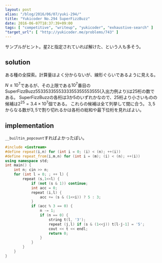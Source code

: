 ```yaml
---
layout: post
alias: "/blog/2016/06/07/yuki-294/"
title: "Yukicoder No.294 SuperFizzBuzz"
date: 2016-06-07T18:37:39+09:00
tags: [ "competitive", "writeup", "yukicoder", "exhaustive-search" ]
"target_url": [ "http://yukicoder.me/problems/743" ]
---
```


サンプルがヒント。星2と指定されていれば解けた、という人も多そう。

## solution

ある種の全探索。計算量はよく分からないが、線形ぐらいであるように見える。

$N \le 10^7$であるが、その上限である$10^7$番目のSuperFizzBuzz$5533533555333355355553555$(入出力例より)は$25$桁の数である。
SuperFizzBuzzの各桁は$3$か$5$のいずれかなので、$25$桁より小さいものの候補は$2^{25} = 3.4 \times 10^7$個である。
これらの候補は全て列挙して間に合う。
$3,5$からなる数が$3,5$で割り切れるかは各桁の総和や最下位桁を見ればよい。

## implementation

`__builtin_popcount`すればよかったぽい。

``` c++
#include <iostream>
#define repeat(i,n) for (int i = 0; (i) < (n); ++(i))
#define repeat_from(i,m,n) for (int i = (m); (i) < (n); ++(i))
using namespace std;
int main() {
    int n; cin >> n;
    for (int l = 0; ; ++ l) {
        repeat (s,1<<l) {
            if (not (s & 1)) continue;
            int acc = 0;
            repeat (i,l) {
                acc += (s & (1<<i)) ? 5 : 3;
            }
            if (acc % 3 == 0) {
                n -= 1;
                if (n == 0) {
                    string t(l, '3');
                    repeat (j,l) if (s & (1<<j)) t[l-j-1] = '5';
                    cout << t << endl;
                    return 0;
                }
            }
        }
    }
}
```
